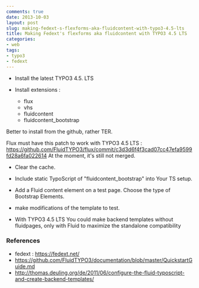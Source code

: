 ```yaml
---
comments: true
date: 2013-10-03
layout: post
slug: making-fedext-s-flexforms-aka-fluidcontent-with-typo3-4.5-lts
title: Making Fedext's flexforms aka fluidcontent with TYPO3 4.5 LTS
categories:
- web
tags:
- typo3
- fedext
---
```


- Install the latest TYPO3 4.5. LTS

- Install extensions :

  * flux
  * vhs
  * fluidcontent
  * fluidcontent_bootstrap

Better to install from the github, rather TER.

Flux must have this patch to work with TYPO3 4.5 LTS : https://github.com/FluidTYPO3/flux/commit/c3d3d6f4f3cad07cc47efa9599fd28a6fa022614
At the moment, it's still not merged.

- Clear the cache.

- Include static TypoScript of "fluidcontent_bootstrap" into Your TS setup.

- Add a Fluid content element on a test page. Choose the type of Bootstrap Elements.

- make modifications of the template to test.

- With TYPO3 4.5 LTS You could make backend templates without fluidpages, only with Fluid to maximize the standalone compatibility

### References

* fedext : https://fedext.net/
* https://github.com/FluidTYPO3/documentation/blob/master/QuickstartGuide.md
* http://thomas.deuling.org/de/2011/06/configure-the-fluid-typoscript-and-create-backend-templates/
